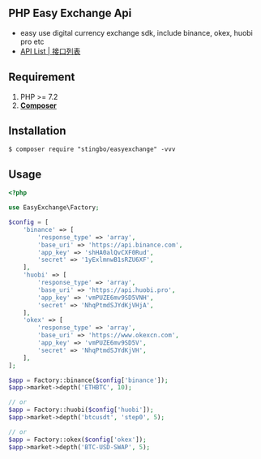 ## PHP Easy Exchange Api
- easy use digital currency exchange sdk, include binance, okex, huobi pro etc
- [API List | 接口列表](api.md)

## Requirement

1. PHP >= 7.2
2. **[Composer](https://getcomposer.org/)**

## Installation

```shell
$ composer require "stingbo/easyexchange" -vvv
```

## Usage

```php
<?php

use EasyExchange\Factory;

$config = [
    'binance' => [
        'response_type' => 'array',
        'base_uri' => 'https://api.binance.com',
        'app_key' => 'shHA0alQvCXF0Rud',
        'secret' => '1yExlmnwB1sRZU6XF',
    ],
    'huobi' => [
        'response_type' => 'array',
        'base_uri' => 'https://api.huobi.pro',
        'app_key' => 'vmPUZE6mv9SD5VNH',
        'secret' => 'NhqPtmdSJYdKjVHjA',
    ],
    'okex' => [
        'response_type' => 'array',
        'base_uri' => 'https://www.okexcn.com',
        'app_key' => 'vmPUZE6mv9SD5V',
        'secret' => 'NhqPtmdSJYdKjVH',
    ],
];

$app = Factory::binance($config['binance']);
$app->market->depth('ETHBTC', 10);

// or
$app = Factory::huobi($config['huobi']);
$app->market->depth('btcusdt', 'step0', 5);

// or
$app = Factory::okex($config['okex']);
$app->market->depth('BTC-USD-SWAP', 5);
```
